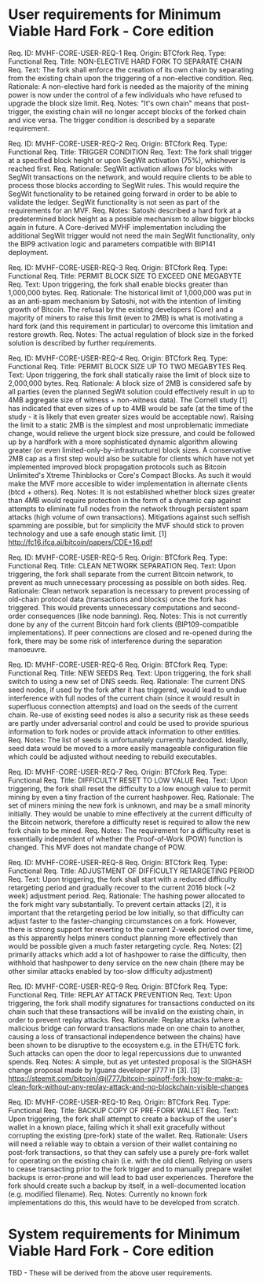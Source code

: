 User requirements for Minimum Viable Hard Fork - Core edition
=============================================================

Req. ID: MVHF-CORE-USER-REQ-1
Req. Origin: BTCfork
Req. Type: Functional
Req. Title: NON-ELECTIVE HARD FORK TO SEPARATE CHAIN
Req. Text: The fork shall enforce the creation of its own chain by
           separating from the existing chain upon the triggering of a
           non-elective condition.
Req. Rationale: A non-elective hard fork is needed as the majority of the
                mining power is now under the control of a few individuals
                who have refused to upgrade the block size limit.
Req. Notes: "It's own chain" means that post-trigger, the existing chain
            will no longer accept blocks of the forked chain and vice
            versa. The trigger condition is described by a separate
            requirement.

Req. ID: MVHF-CORE-USER-REQ-2
Req. Origin: BTCfork
Req. Type: Functional
Req. Title: TRIGGER CONDITION
Req. Text: The fork shall trigger at a specified block height or upon
           SegWit activation (75%), whichever is reached first.
Req. Rationale: SegWit activation allows for blocks with SegWit
                transactions on the network, and would require clients
                to be able to process those blocks according to SegWit
                rules. This would require the SegWit functionality to
                be retained going forward in order to be able to validate
                the ledger. SegWit functionality is not seen as part of
                the requirements for an MVF.
Req. Notes: Satoshi described a hard fork at a predetermined block height
            as a possible mechanism to allow bigger blocks again in future.
            A Core-derived MVHF implementation including the additional
            SegWit trigger would not need the main SegWit functionality,
            only the BIP9 activation logic and parameters compatible with
            BIP141 deployment.

Req. ID: MVHF-CORE-USER-REQ-3
Req. Origin: BTCfork
Req. Type: Functional
Req. Title: PERMIT BLOCK SIZE TO EXCEED ONE MEGABYTE
Req. Text: Upon triggering, the fork shall enable blocks greater than
           1,000,000 bytes.
Req. Rationale: The historical limit of 1,000,000 was put in as an
                anti-spam mechanism by Satoshi, not with the intention of
                limiting growth of Bitcoin. The refusal by the existing
                developers (Core) and a majority of miners to raise this
                limit (even to 2MB) is what is motivating a hard fork
                (and this requirement in particular) to overcome this
                limitation and restore growth.
Req. Notes: The actual regulation of block size in the forked solution is
            described by further requirements.

Req. ID: MVHF-CORE-USER-REQ-4
Req. Origin: BTCfork
Req. Type: Functional
Req. Title: PERMIT BLOCK SIZE UP TO TWO MEGABYTES
Req. Text: Upon triggering, the fork shall statically raise the limit of
           block size to 2,000,000 bytes.
Req. Rationale: A block size of 2MB is considered safe by all parties
                (even the planned SegWit solution could effectively result
                in up to 4MB aggregate size of witness + non-witness data).
                The Cornell study [1] has indicated that even sizes of up
                to 4MB would be safe (at the time of the study - it is
                likely that even greater sizes would be acceptable now).
                Raising the limit to a static 2MB is the simplest and most
                unproblematic immediate change, would relieve the urgent
                block size pressure, and could be followed up by a hardfork
                with a more sophisticated dynamic algorithm allowing
                greater (or even limited-only-by-infrastructure) block
                sizes.
                A conservative 2MB cap as a first step would also be
                suitable for clients which have not yet implemented
                improved block propagation protocols such as Bitcoin
                Unlimited's Xtreme Thinblocks or Core's Compact Blocks.
                As such it would make the MVF more accesible to wider
                implementation in alternate clients (btcd + others).
Req. Notes: It is not established whether block sizes greater than 4MB
            would require protection in the form of a dynamic cap against
            attempts to eliminate full nodes from the network through
            persistent spam attacks (high volume of own transactions).
            Mitigations against such selfish spamming are possible, but
            for simplicity the MVF should stick to proven technology and
            use a safe enough static limit.
            [1] http://fc16.ifca.ai/bitcoin/papers/CDE+16.pdf

Req. ID: MVHF-CORE-USER-REQ-5
Req. Origin: BTCfork
Req. Type: Functional
Req. Title: CLEAN NETWORK SEPARATION
Req. Text: Upon triggering, the fork shall separate from the current
           Bitcoin network, to prevent as much unnecessary processing as
           possible on both sides.
Req. Rationale: Clean network separation is necessary to prevent processing
                of old-chain protocol data (transactions and blocks) once
                the fork has triggered. This would prevents unnecessary
                computations and second-order consequences (like node
                banning).
Req. Notes: This is not currently done by any of the current Bitcoin hard
            fork clients (BIP109-compatible implementations).
            If peer connections are closed and re-opened during the fork,
            there may be some risk of interference during the separation
            manoeuvre.

Req. ID: MVHF-CORE-USER-REQ-6
Req. Origin: BTCfork
Req. Type: Functional
Req. Title: NEW SEEDS
Req. Text: Upon triggering, the fork shall switch to using a new set of
           DNS seeds.
Req. Rationale: The current DNS seed nodes, if used by the fork after
                it has triggered, would lead to undue interference with
                full nodes of the current chain (since it would result in
                superfluous connection attempts) and load on the seeds of
                the current chain.
                Re-use of existing seed nodes is also a security risk as
                these seeds are partly under adversarial control and could
                be used to provide spurious information to fork nodes or
                provide attack information to other entities.
Req. Notes: The list of seeds is unfortunately currently hardcoded.
            Ideally, seed data would be moved to a more easily manageable
            configuration file which could be adjusted without
            needing to rebuild executables.

Req. ID: MVHF-CORE-USER-REQ-7
Req. Origin: BTCfork
Req. Type: Functional
Req. Title: DIFFICULTY RESET TO LOW VALUE
Req. Text: Upon triggering, the fork shall reset the difficulty to a low
           enough value to permit mining by even a tiny fraction of the
           current hashpower.
Req. Rationale: The set of miners mining the new fork is unknown, and may
                be a small minority initially. They would be unable to
                mine effectively at the current difficulty of the Bitcoin
                network, therefore a difficulty reset is required to allow
                the new fork chain to be mined.
Req. Notes: The requirement for a difficulty reset is essentially
            independent of whether the Proof-of-Work (POW) function is
            changed. This MVF does not mandate change of POW.

Req. ID: MVHF-CORE-USER-REQ-8
Req. Origin: BTCfork
Req. Type: Functional
Req. Title: ADJUSTMENT OF DIFFICULTY RETARGETING PERIOD
Req. Text: Upon triggering, the fork shall start with a reduced difficulty
           retargeting period and gradually recover to the current 2016
           block (~2 week) adjustment period.
Req. Rationale: The hashing power allocated to the fork might vary
                substantially. To prevent certain attacks [2], it is
                important that the retargeting period be low initially,
                so that difficulty can adjust faster to the faster-changing
                circumstances on a fork.
                However, there is strong support for reverting to the
                current 2-week period over time, as this apparently helps
                miners conduct planning more effectively than would be
                possible given a much faster retargeting cycle.
Req. Notes: [2] primarily attacks which add a lot of hashpower to raise the
                difficulty, then withhold that hashpower to deny service
                on the new chain (there may be other similar attacks
                enabled by too-slow difficulty adjustment)

Req. ID: MVHF-CORE-USER-REQ-9
Req. Origin: BTCfork
Req. Type: Functional
Req. Title: REPLAY ATTACK PREVENTION
Req. Text: Upon triggering, the fork shall modify signatures for
           transactions conducted on its chain such that these transactions
           will be invalid on the existing chain, in order to prevent
           replay attacks.
Req. Rationale: Replay attacks (where a malicious bridge can forward
                transactions made on one chain to another, causing a loss
                of transactional independence between the chains) have
                been shown to be disruptive to the ecosystem e.g. in the
                ETH/ETC fork. Such attacks can open the door to legal
                repercussions due to unwanted spends.
Req. Notes: A simple, but as yet untested proposal is the SIGHASH change
            proposal made by Iguana developer jl777 in [3].
            [3] https://steemit.com/bitcoin/@jl777/bitcoin-spinoff-fork-how-to-make-a-clean-fork-without-any-replay-attack-and-no-blockchain-visible-changes

Req. ID: MVHF-CORE-USER-REQ-10
Req. Origin: BTCfork
Req. Type: Functional
Req. Title: BACKUP COPY OF PRE-FORK WALLET
Req. Text: Upon triggering, the fork shall attempt to create a backup of
           the user's wallet in a known place, failing which it shall
           exit gracefully without corrupting the existing (pre-fork)
           state of the wallet.
Req. Rationale: Users will need a reliable way to obtain a version of
                their wallet containing no post-fork transactions,
                so that they can safely use a purely pre-fork wallet for
                operating on the existing chain (i.e. with the old client).
                Relying on users to cease transacting prior to the fork
                trigger and to manually prepare wallet backups is
                error-prone and will lead to bad user experiences.
                Therefore the fork should create such a backup by itself,
                in a well-documented location (e.g. modified filename).
Req. Notes: Currently no known fork implementations do this, this would
            have to be developed from scratch.



System requirements for Minimum Viable Hard Fork - Core edition
===============================================================

TBD - These will be derived from the above user requirements.
